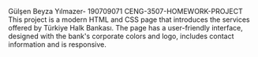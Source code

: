Gülşen Beyza Yılmazer- 190709071
CENG-3507-HOMEWORK-PROJECT
This project is a modern HTML and CSS page that introduces the services offered by Türkiye Halk Bankası. The page has a user-friendly interface, designed with the bank's corporate colors and logo, includes contact information and is responsive.
